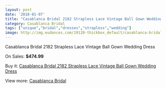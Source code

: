 ```yaml
---
layout: post
date: '2018-01-07'
title: "Casablanca Bridal 2182 Strapless Lace Vintage Ball Gown Wedding Dress"
category: Casablanca Bridal
tags: ["unique","bridal","dresses","strapless","wedding"]
image: http://img.eudances.com/19120-thickbox_default/casablanca-bridal-2182-strapless-lace-vintage-ball-gown-wedding-dress.jpg
---
```

Casablanca Bridal 2182 Strapless Lace Vintage Ball Gown Wedding Dress

On Sales: **$474.99**
<a href="https://www.eudances.com/en/casablanca-bridal/5690-casablanca-bridal-2182-strapless-lace-vintage-ball-gown-wedding-dress.html"><amp-img layout="responsive" width="600" height="600" src="//img.eudances.com/19120-thickbox_default/casablanca-bridal-2182-strapless-lace-vintage-ball-gown-wedding-dress.jpg" alt="Casablanca Bridal 2182 Strapless Lace Vintage Ball Gown Wedding Dress 0" /></a>
<a href="https://www.eudances.com/en/casablanca-bridal/5690-casablanca-bridal-2182-strapless-lace-vintage-ball-gown-wedding-dress.html"><amp-img layout="responsive" width="600" height="600" src="//img.eudances.com/19122-thickbox_default/casablanca-bridal-2182-strapless-lace-vintage-ball-gown-wedding-dress.jpg" alt="Casablanca Bridal 2182 Strapless Lace Vintage Ball Gown Wedding Dress 1" /></a>
<a href="https://www.eudances.com/en/casablanca-bridal/5690-casablanca-bridal-2182-strapless-lace-vintage-ball-gown-wedding-dress.html"><amp-img layout="responsive" width="600" height="600" src="//img.eudances.com/19121-thickbox_default/casablanca-bridal-2182-strapless-lace-vintage-ball-gown-wedding-dress.jpg" alt="Casablanca Bridal 2182 Strapless Lace Vintage Ball Gown Wedding Dress 2" /></a>

Buy it: [Casablanca Bridal 2182 Strapless Lace Vintage Ball Gown Wedding Dress](https://www.eudances.com/en/casablanca-bridal/5690-casablanca-bridal-2182-strapless-lace-vintage-ball-gown-wedding-dress.html "Casablanca Bridal 2182 Strapless Lace Vintage Ball Gown Wedding Dress")

View more: [Casablanca Bridal](https://www.eudances.com/en/4-casablanca-bridal "Casablanca Bridal")